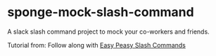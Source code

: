 # sponge-mock-slash-command
A slack slash command project to mock your co-workers and friends.

Tutorial from:
Follow along with [Easy Peasy Slash Commands](https://medium.com/slack-developer-blog/easy-peasy-slash-commands-getting-started-c37ff3f14d3e#.nfr4px2vi)

